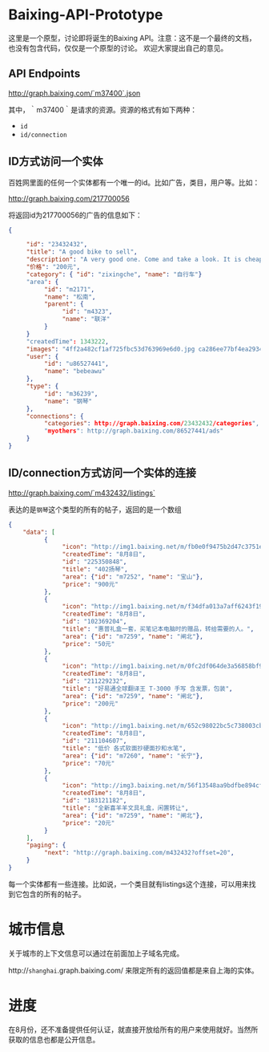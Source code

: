 Baixing-API-Prototype
=====================

这里是一个原型，讨论即将诞生的Baixing API。注意：这不是一个最终的文档，也没有包含代码，仅仅是一个原型的讨论。
欢迎大家提出自己的意见。

API Endpoints
-------------

http://graph.baixing.com/`m37400`.json

其中，｀m37400｀是请求的资源。资源的格式有如下两种：
- `id`
- `id/connection`

ID方式访问一个实体
------------------

百姓网里面的任何一个实体都有一个唯一的id。比如广告，类目，用户等。比如：

http://graph.baixing.com/217700056

将返回id为217700056的广告的信息如下：
```json
{

     "id": "23432432",
     "title": "A good bike to sell",
     "description": "A very good one. Come and take a look. It is cheap. Please contact me at xxxxxxxxxxx. My email address is xxxxxxxxxxxß",
     "价格": "200元",
     "category": { "id": "zixingche", "name": "自行车"}
     "area": {
          "id": "m2171",
          "name": "松南",
          "parent": {
               "id": "m4323",
               "name": "联洋"
          }
     }
     "createdTime": 1343222,
     "images": "4ff2a482cf1af725fbc53d763969e6d0.jpg ca286ee77bf4ea293455c30366d7db1a.jpg",
     "user": {
          "id": "u86527441",
          "name": "bebeawu"
     },
     "type": {
          "id": "m36239",
          "name": "钢琴"
     },
     "connections": {
          "categories": http://graph.baixing.com/23432432/categories",
          "myothers": http://graph.baixing.com/86527441/ads"
     }
}
```

ID/connection方式访问一个实体的连接
-------------------------------------------

http://graph.baixing.com/`m432432/listings`

表达的是`钢琴`这个类型的所有的帖子，返回的是一个数组

```json
{
    "data": [
          {
               "icon": "http://img1.baixing.net/m/fb0e0f9475b2d47c3751ec1677af43a9_sq.jpg",
               "createdTime": "8月8日",
               "id": "225350848",
               "title": "402扬琴",
               "area": {"id": "m7252", "name": "宝山"},
               "price": "900元"
          },
          {
               "icon": "http://img1.baixing.net/m/f34dfa013a7aff6243f19cfaec86b7d6_sq.jpg",
               "createdTime": "8月8日",
               "id": "102369204",
               "title": "惠普礼盒一套，买笔记本电脑时的赠品，转给需要的人。",
               "area": {"id": "m7259", "name": "闸北"},
               "price": "50元"
          },
          {
               "icon": "http://img1.baixing.net/m/0fc2df064de3a56858bf991b6477bb81_sq.jpg",
               "createdTime": "8月8日",
               "id": "211229232",
               "title": "好易通全球翻译王 T-3000 手写 含发票，包装",
               "area": {"id": "m7259", "name": "闸北"},
               "price": "200元"
          },
          {
               "icon": "http://img1.baixing.net/m/652c98022bc5c738003cb7df15bc33a8_sq.jpg",
               "createdTime": "8月8日",
               "id": "211104607",
               "title": "低价 各式软面抄硬面抄和水笔",
               "area": {"id": "m7260", "name": "长宁"},
               "price": "70元"
          },
          {
               "icon": "http://img3.baixing.net/m/56f13548aa9bdfbe894cf244e8f9dc45_sq.jpg",
               "createdTime": "8月8日",
               "id": "183121182",
               "title": "全新喜羊羊文具礼盒，闲置转让",
               "area": {"id": "m7259", "name": "闸北"},
               "price": "20元"
          } 
     ],
     "paging": {
          "next": "http://graph.baixing.com/m432432?offset=20",    
     }
}
```

每一个实体都有一些连接。比如说，一个类目就有listings这个连接，可以用来找到它包含的所有的帖子。

城市信息
========

关于城市的上下文信息可以通过在前面加上子域名完成。

http://`shanghai`.graph.baixing.com/
来限定所有的返回值都是来自上海的实体。

进度
====

在8月份，还不准备提供任何认证，就直接开放给所有的用户来使用就好。当然所获取的信息也都是公开信息。
